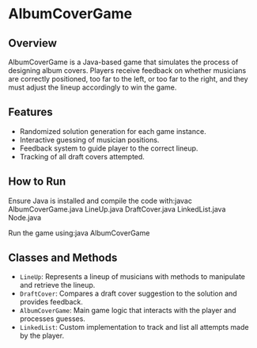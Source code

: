 # AlbumCoverGame

## Overview
AlbumCoverGame is a Java-based game that simulates the process of designing album covers. Players receive feedback on whether musicians are correctly positioned, too far to the left, or too far to the right, and they must adjust the lineup accordingly to win the game.

## Features
- Randomized solution generation for each game instance.
- Interactive guessing of musician positions.
- Feedback system to guide player to the correct lineup.
- Tracking of all draft covers attempted.

## How to Run
Ensure Java is installed and compile the code with:javac AlbumCoverGame.java LineUp.java DraftCover.java LinkedList.java Node.java

Run the game using:java AlbumCoverGame


## Classes and Methods
- `LineUp`: Represents a lineup of musicians with methods to manipulate and retrieve the lineup.
- `DraftCover`: Compares a draft cover suggestion to the solution and provides feedback.
- `AlbumCoverGame`: Main game logic that interacts with the player and processes guesses.
- `LinkedList`: Custom implementation to track and list all attempts made by the player.






